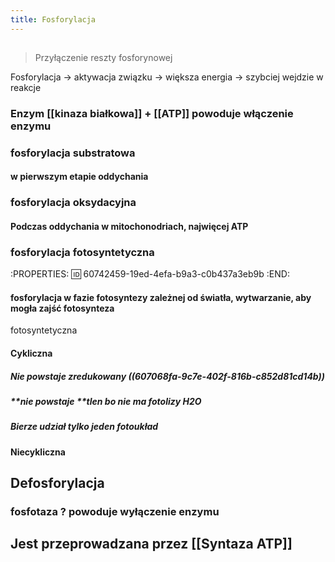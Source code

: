```yaml
---
title: Fosforylacja
---
```


## 
> Przyłączenie reszty fosforynowej

Fosforylacja → aktywacja związku → większa energia → szybciej wejdzie w reakcje
### Enzym [[kinaza białkowa]] + [[ATP]] powoduje **włączenie enzymu**
### fosforylacja substratowa
#### w pierwszym etapie oddychania
### fosforylacja oksydacyjna
#### Podczas oddychania w mitochonodriach, najwięcej ATP
### fosforylacja fotosyntetyczna
:PROPERTIES:
:id: 60742459-19ed-4efa-b9a3-c0b437a3eb9b
:END:
#### fosforylacja w fazie fotosyntezy zależnej od światła, wytwarzanie, aby mogła zajść fotosynteza
fotosyntetyczna
#### Cykliczna
##### **Nie powstaje** zredukowany ((607068fa-9c7e-402f-816b-c852d81cd14b))
##### **nie powstaje **tlen bo nie ma fotolizy H2O
##### Bierze udział tylko jeden fotoukład
#### Niecykliczna
## Defosforylacja
### fosfotaza ? powoduje wyłączenie enzymu
## Jest przeprowadzana przez [[Syntaza ATP]]
